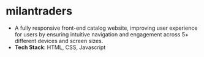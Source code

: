 # milantraders

- A fully responsive front-end catalog website, improving user experience for users by ensuring intuitive navigation and engagement across 5+ different devices and screen sizes.
- **Tech Stack**: HTML, CSS, Javascript

